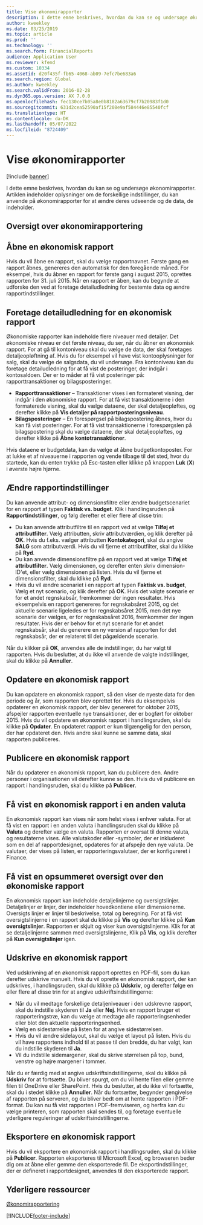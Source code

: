 ```yaml
---
title: Vise økonomirapporter
description: I dette emne beskrives, hvordan du kan se og undersøge økonomirapporter i Microsoft Dynamics 365 Finance. Artiklen indeholder oplysninger om de forskellige indstillinger, du kan anvende på økonomirapporter for at ændre deres udseende og de data, de indeholder.
author: kweekley
ms.date: 03/25/2019
ms.topic: article
ms.prod: ''
ms.technology: ''
ms.search.form: FinancialReports
audience: Application User
ms.reviewer: kfend
ms.custom: 10334
ms.assetid: d20f435f-fb65-4068-ab09-7efc7be683a6
ms.search.region: Global
ms.author: kweekley
ms.search.validFrom: 2016-02-28
ms.dyn365.ops.version: AX 7.0.0
ms.openlocfilehash: fec130ce7b05a8e0b8182a63679cf7b20983f1d0
ms.sourcegitcommit: 631d2cea52590af15f208e9af584446e85540fcf
ms.translationtype: HT
ms.contentlocale: da-DK
ms.lasthandoff: 05/07/2022
ms.locfileid: "8724409"
---
```

# <a name="view-financial-reports"></a>Vise økonomirapporter

[!include [banner](../includes/banner.md)]

I dette emne beskrives, hvordan du kan se og undersøge økonomirapporter. Artiklen indeholder oplysninger om de forskellige indstillinger, du kan anvende på økonomirapporter for at ændre deres udseende og de data, de indeholder.

## <a name="financial-reporting-overview"></a>Oversigt over økonomirapportering

## <a name="open-a-financial-report"></a>Åbne en økonomisk rapport
Hvis du vil åbne en rapport, skal du vælge rapportnavnet. Første gang en rapport åbnes, genereres den automatisk for den foregående måned. For eksempel, hvis du åbner en rapport for første gang i august 2015, oprettes rapporten for 31. juli 2015. Når en rapport er åben, kan du begynde at udforske den ved at foretage detailudledning for bestemte data og ændre rapportindstillinger.

## <a name="drill-down-on-a-financial-report"></a>Foretage detailudledning for en økonomisk rapport
Økonomiske rapporter kan indeholde flere niveauer med detaljer. Det økonomiske niveau er det første niveau, du ser, når du åbner en økonomisk rapport. For at gå til kontoniveau skal du vælge de data, der skal foretages detaljeopløftning af. Hvis du for eksempel vil have vist kontooplysninger for salg, skal du vælge de salgsdata, du vil undersøge. Fra kontoniveau kan du foretage detailudledning for at få vist de posteringer, der indgår i kontosaldoen. Der er to måder at få vist posteringer på: rapporttransaktioner og bilagsposteringer.

-   **Rapporttransaktioner** – Transaktioner vises i en formateret visning, der indgår i den økonomiske rapport. For at få vist transaktionerne i den formaterede visning, skal du vælge dataene, der skal detaljeopløftes, og derefter klikke på **Vis detaljer på rapportposteringsniveau**.
-   **Bilagsposteringer** – En forespørgsel på bilagspostering åbnes, hvor du kan få vist posteringer. For at få vist transaktionerne i forespørgslen på bilagspostering skal du vælge dataene, der skal detaljeopløftes, og derefter klikke på **Åbne kontotransaktioner**.

Hvis dataene er budgetdata, kan du vælge at åbne budgetkontoposter. For at lukke et af niveauerne i rapporten og vende tilbage til det sted, hvor du startede, kan du enten trykke på Esc-tasten eller klikke på knappen **Luk** (**X**) i øverste højre hjørne.

## <a name="change-report-options"></a>Ændre rapportindstillinger
Du kan anvende attribut- og dimensionsfiltre eller ændre budgetscenariet for en rapport af typen **Faktisk vs. budget**. Klik i handlingsruden på **Rapportindstillinger**, og følg derefter et eller flere af disse trin:

-   Du kan anvende attributfiltre til en rapport ved at vælge **Tilføj et attributfilter**. Vælg attributten, skriv attributværdien, og klik derefter på **OK**. Hvis du f.eks. vælger attributten **Kontokategori**, skal du angive **SALG** som attributværdi. Hvis du vil fjerne et attributfilter, skal du klikke på **Ryd**.
-   Du kan anvende dimensionsfiltre på en rapport ved at vælge **Tilføj et attributfilter**. Vælg dimensionen, og derefter enten skriv dimension-ID'et, eller vælg dimensionen på listen. Hvis du vil fjerne et dimensionsfilter, skal du klikke på **Ryd**.
-   Hvis du vil ændre scenariet i en rapport af typen **Faktisk vs. budget**, Vælg et nyt scenario, og klik derefter på **OK**. Hvis det valgte scenarie er for et andet regnskabsår, fremkommer der ingen resultater. Hvis eksempelvis en rapport genereres for regnskabsåret 2015, og det aktuelle scenarie ligeledes er for regnskabsåret 2015, men det nye scenarie der vælges, er for regnskabsåret 2016, fremkommer der ingen resultater. Hvis der er behov for et nyt scenarie for et andet regnskabsår, skal du generere en ny version af rapporten for det regnskabsår, der er relateret til det pågældende scenarie.

Når du klikker på **OK**, anvendes alle de indstillinger, du har valgt til rapporten. Hvis du beslutter, at du ikke vil anvende de valgte indstillinger, skal du klikke på **Annuller**.

## <a name="update-a-financial-report"></a>Opdatere en økonomisk rapport
Du kan opdatere en økonomisk rapport, så den viser de nyeste data for den periode og år, som rapporten blev oprettet for. Hvis du eksempelvis opdaterer en økonomisk rapport, der blev genereret for oktober 2015, afspejler rapporten eventuelle nye transaktioner, der er bogført for oktober 2015. Hvis du vil opdatere en økonomisk rapport i handlingsruden, skal du klikke på **Opdater**. En opdateret rapport er kun tilgængelig for den person, der har opdateret den. Hvis andre skal kunne se samme data, skal rapporten publiceres.

## <a name="publish-a-financial-report"></a>Publicere en økonomisk rapport
Når du opdaterer en økonomisk rapport, kan du publicere den. Andre personer i organisationen vil derefter kunne se den. Hvis du vil publicere en rapport i handlingsruden, skal du klikke på **Publicer**.

## <a name="display-a-financial-report-in-a-different-currency"></a>Få vist en økonomisk rapport i en anden valuta
En økonomisk rapport kan vises når som helst vises i enhver valuta. For at få vist en rapport i en anden valuta i handlingsruden skal du klikke på **Valuta** og derefter vælge en valuta. Rapporten er oversat til denne valuta, og resultaterne vises. Alle valutakoder eller -symboler, der er inkluderet som en del af rapportdesignet, opdateres for at afspejle den nye valuta. De valutaer, der vises på listen, er rapporteringsvalutaer, der er konfigureret i Finance.

## <a name="display-a-summarized-view-of-the-financial-report"></a>Få vist en opsummeret oversigt over den økonomiske rapport
En økonomisk rapport kan indeholde detaljelinjerne og oversigtslinjer. Detaljelinjer er linjer, der indeholder hovedkontiene eller dimensionerne. Oversigts linjer er linjer til beskrivelse, total og beregning. For at få vist oversigtslinjerne i en rapport skal du klikke på **Vis** og derefter klikke på **Kun oversigtslinjer**. Rapporten er skjult og viser kun oversigtslinjerne. Klik for at se detaljelinjerne sammen med oversigtslinjerne, Klik på **Vis**, og klik derefter på **Kun oversigtslinjer** igen.

## <a name="print-a-financial-report"></a>Udskrive en økonomisk rapport
Ved udskrivning af en økonomisk rapport oprettes en PDF-fil, som du kan derefter udskrive manuelt. Hvis du vil oprette en økonomisk rapport, der kan udskrives, i handlingsruden, skal du klikke på **Udskriv**, og derefter følge en eller flere af disse trin for at angive udskriftsindstillingerne:

-   Når du vil medtage forskellige detaljeniveauer i den udskrevne rapport, skal du indstille skyderen til **Ja** eller **Nej**. Hvis en rapport bruger et rapporteringstræ, kan du vælge at medtage alle rapporteringsenheder eller blot den aktuelle rapporteringsenhed.
-   Vælg en sidestørrelse på listen for at angive sidestørrelsen.
-   Hvis du vil ændre sidelayout, skal du vælge et layout på listen. Hvis du vil have rapportens indhold til at passe til den bredde, du har valgt, kan du indstille skyderen til **Ja**.
-   Vil du indstille sidemargener, skal du skrive størrelsen på top, bund, venstre og højre margener i tommer.

Når du er færdig med at angive udskriftsindstillingerne, skal du klikke på **Udskriv** for at fortsætte. Du bliver spurgt, om du vil hente filen eller gemme filen til OneDrive eller SharePoint. Hvis du beslutter, at du ikke vil fortsætte, skal du i stedet klikke på **Annuller**. Når du fortsætter, begynder gengivelse af rapporten på serveren, og du bliver bedt om at hente rapporten i PDF-format. Du kan nu få vist rapporten i PDF-fremviseren, og herfra kan du vælge printeren, som rapporten skal sendes til, og foretage eventuelle yderligere reguleringer af udskriftsindstillingerne.

## <a name="export-a-financial-report"></a>Eksportere en økonomisk rapport
Hvis du vil eksportere en økonomisk rapport i handlingsruden, skal du klikke på **Publicer**. Rapporten eksporteres til Microsoft Excel, og browseren beder dig om at åbne eller gemme den eksporterede fil. De eksportindstillinger, der er defineret i rapportdesignet, anvendes til den eksporterede rapport.    

## <a name="additional-resources"></a>Yderligere ressourcer

[Økonomirapportering](../../fin-ops-core/dev-itpro/analytics/financial-reporting-intro.md)






[!INCLUDE[footer-include](../../includes/footer-banner.md)]

